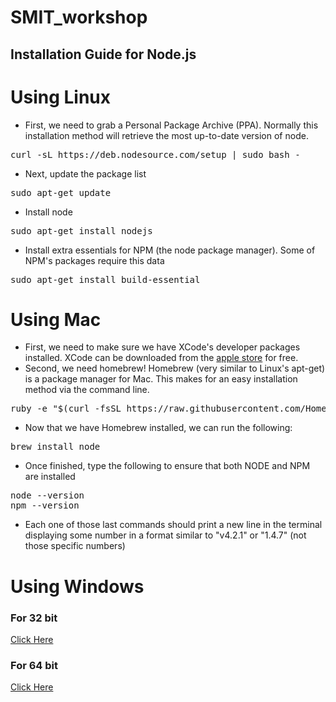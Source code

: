 # SMIT_workshop

## Installation Guide for Node.js

# Using Linux
* First, we need to grab a Personal Package Archive (PPA). Normally this installation method will retrieve the most up-to-date version of node.
<pre>curl -sL https://deb.nodesource.com/setup | sudo bash - </pre>
* Next, update the package list
<pre>sudo apt-get update</pre>
* Install node
<pre>sudo apt-get install nodejs</pre>
* Install extra essentials for NPM (the node package manager).  Some of NPM's packages require this data
<pre>sudo apt-get install build-essential</pre>

# Using Mac
* First, we need to make sure we have XCode's developer packages installed.  XCode can be downloaded from the [apple store](https://itunes.apple.com/us/app/xcode/id497799835?mt=12) for free.
* Second, we need homebrew! Homebrew (very similar to Linux's apt-get) is a package manager for Mac.  This makes for an easy installation method via the command line.  
<pre>ruby -e "$(curl -fsSL https://raw.githubusercontent.com/Homebrew/install/master/install)"</pre>
* Now that we have Homebrew installed, we can run the following:
<pre>brew install node</pre>
* Once finished, type the following to ensure that both NODE and NPM are installed
<pre>
node --version
npm --version
</pre>
* Each one of those last commands should print a new line in the terminal displaying some number in a format similar to "v4.2.1" or "1.4.7" (not those specific numbers)

# Using Windows
### For 32 bit
  [Click Here](https://nodejs.org/dist/v12.14.1/node-v12.14.1-x86.msi)
### For 64 bit
  [Click Here](https://nodejs.org/dist/v12.14.1/node-v12.14.1-x64.msi)
  
  
